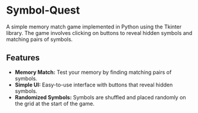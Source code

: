 # Symbol-Quest

A simple memory match game implemented in Python using the Tkinter library. The game involves clicking on buttons to reveal hidden symbols and matching pairs of symbols.

## Features

- **Memory Match:** Test your memory by finding matching pairs of symbols.
- **Simple UI:** Easy-to-use interface with buttons that reveal hidden symbols.
- **Randomized Symbols:** Symbols are shuffled and placed randomly on the grid at the start of the game.
